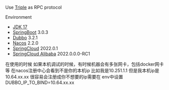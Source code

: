 Use [Triple](https://cn.dubbo.apache.org/zh-cn/overview/mannual/java-sdk/reference-manual/protocol/triple/) as RPC protocol

Environment
- [JDK 17](https://www.oracle.com/java/technologies/downloads/#java17)
- [SpringBoot](https://spring.io/projects/spring-boot) 3.0.3
- [Dubbo](https://dubbo.apache.org) 3.2.1
- [Nacos](https://nacos.io) 2.2.0
- [SpringCloud](https://spring.io/projects/spring-cloud) 2022.0.1
- [SpringCloud Alibaba](https://spring.io/projects/spring-cloud-alibaba) 2022.0.0.0-RC1


在使用的时候 如果本机调试的时候，有时候机器会有多张网卡，包括docker网卡等
在nacos注册中心会看到不是你的本机ip 比如我是10.251.1.1 但是我本机ip是10.64.xx.xx
很容易会注册成你不想要的ip需要在 env中设置 DUBBO_IP_TO_BIND=10.64.xx.xx
